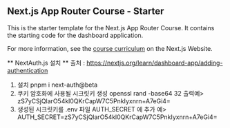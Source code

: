 ## Next.js App Router Course - Starter

This is the starter template for the Next.js App Router Course. It contains the starting code for the dashboard application.

For more information, see the [course curriculum](https://nextjs.org/learn) on the Next.js Website.

** NextAuth.js 설치 **
출처 :  https://nextjs.org/learn/dashboard-app/adding-authentication
1. 설치
pnpm i next-auth@beta
2. 쿠키 암호화에 사용될 시크릿키 생성
openssl rand -base64 32
출력예> zS7yCSjQlarO54kl0QKrCapW7C5PnkIyxnrn+A7eGi4=
3. 생성된 시크릿키를 .env 파일 AUTH_SECRET 에 추가
예> AUTH_SECRET=zS7yCSjQlarO54kl0QKrCapW7C5PnkIyxnrn+A7eGi4=
